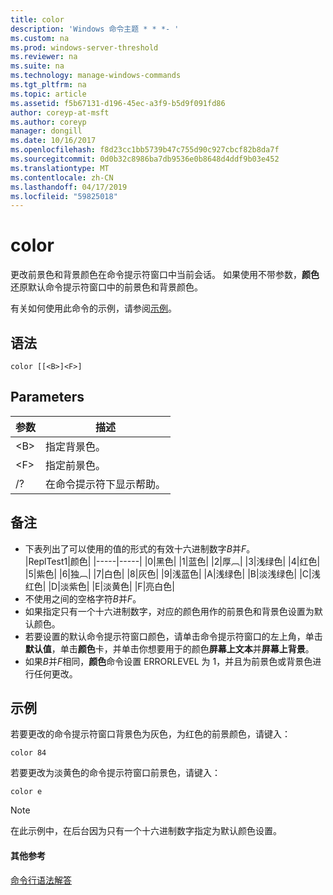 ```yaml
---
title: color
description: 'Windows 命令主题 * * *- '
ms.custom: na
ms.prod: windows-server-threshold
ms.reviewer: na
ms.suite: na
ms.technology: manage-windows-commands
ms.tgt_pltfrm: na
ms.topic: article
ms.assetid: f5b67131-d196-45ec-a3f9-b5d9f091fd86
author: coreyp-at-msft
ms.author: coreyp
manager: dongill
ms.date: 10/16/2017
ms.openlocfilehash: f8d23cc1bb5739b47c755d90c927cbcf82b8da7f
ms.sourcegitcommit: 0d0b32c8986ba7db9536e0b8648d4ddf9b03e452
ms.translationtype: MT
ms.contentlocale: zh-CN
ms.lasthandoff: 04/17/2019
ms.locfileid: "59825018"
---
```

# <a name="color"></a>color



更改前景色和背景颜色在命令提示符窗口中当前会话。 如果使用不带参数，**颜色**还原默认命令提示符窗口中的前景色和背景颜色。

有关如何使用此命令的示例，请参阅[示例](#BKMK_examples)。

## <a name="syntax"></a>语法

```
color [[<B>]<F>]
```

## <a name="parameters"></a>Parameters

|参数|描述|
|---------|-----------|
|\<B>|指定背景色。|
|\<F>|指定前景色。|
|/?|在命令提示符下显示帮助。|

## <a name="remarks"></a>备注

-   下表列出了可以使用的值的形式的有效十六进制数字*B*并*F*。  
    |ReplTest1|颜色|
    |-----|-----|
    |0|黑色|
    |1|蓝色|
    |2|厚︹|
    |3|浅绿色|
    |4|红色|
    |5|紫色|
    |6|独︹|
    |7|白色|
    |8|灰色|
    |9|浅蓝色|
    |A|浅绿色|
    |B|淡浅绿色|
    |C|浅红色|
    |D|淡紫色|
    |E|淡黄色|
    |F|亮白色|
-   不使用之间的空格字符*B*并*F*。
-   如果指定只有一个十六进制数字，对应的颜色用作的前景色和背景色设置为默认颜色。
-   若要设置的默认命令提示符窗口颜色，请单击命令提示符窗口的左上角，单击**默认值**，单击**颜色**卡，并单击你想要用于的颜色**屏幕上文本**并**屏幕上背景**。
-   如果*B*并*F*相同，**颜色**命令设置 ERRORLEVEL 为 1，并且为前景色或背景色进行任何更改。

## <a name="BKMK_examples"></a>示例

若要更改的命令提示符窗口背景色为灰色，为红色的前景颜色，请键入：
```
color 84
```
若要更改为淡黄色的命令提示符窗口前景色，请键入：
```
color e
```

> [!NOTE]
> 在此示例中，在后台因为只有一个十六进制数字指定为默认颜色设置。

#### <a name="additional-references"></a>其他参考

[命令行语法解答](command-line-syntax-key.md)